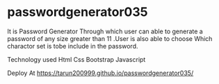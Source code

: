 # passwordgenerator035
It is Password Generator 
Through which user can able to generate a password 
of any size greater than 11 .User is also able to choose
Which charactor set is tobe include in the password.


Technology used
Html
Css
Bootstrap
Javascript




Deploy At 
https://tarun200999.github.io/passwordgenerator035/


